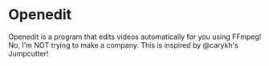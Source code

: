 # Openedit
Openedit is a program that edits videos automatically for you using FFmpeg! No, I'm NOT trying to make a company. This is inspired by @carykh's Jumpcutter!
